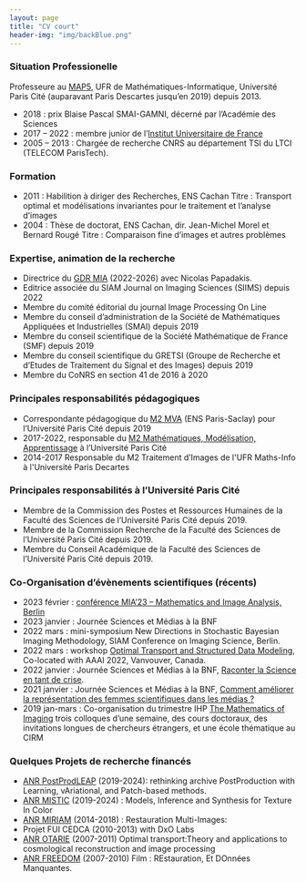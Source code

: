 ```yaml
---
layout: page
title: "CV court"
header-img: "img/backBlue.png"
---
```


### Situation Professionelle

Professeure au [MAP5](https://map5.mi.parisdescartes.fr/), UFR de Mathématiques-Informatique, Université Paris Cité (auparavant Paris Descartes jusqu’en 2019) depuis 2013.

* 2018 : prix Blaise Pascal SMAI-GAMNI, décerné par l’Académie des Sciences
* 2017 – 2022 : membre junior de l’[Institut Universitaire de France](http://iuf.amue.fr)
* 2005 – 2013 : Chargée de recherche CNRS au département TSI du LTCI (TELECOM ParisTech).

### Formation

* 2011 : Habilition à diriger des Recherches, ENS Cachan
Titre : Transport optimal et modélisations invariantes pour le traitement et l’analyse d’images
* 2004 : Thèse de doctorat, ENS Cachan, dir. Jean-Michel Morel et Bernard Rougé
Titre : Comparaison fine d’images et autres problèmes

### Expertise, animation de la recherche

* Directrice du [GDR MIA](https://gdr-mia.math.cnrs.fr) (2022-2026) avec Nicolas Papadakis.
* Editrice associée du SIAM Journal on Imaging Sciences (SIIMS) depuis 2022
* Membre du comité éditorial du journal Image Processing On Line 
* Membre du conseil d’administration de la Société de Mathématiques Appliquées et Industrielles (SMAI) depuis 2019
* Membre du conseil scientifique de la Société Mathématique de France (SMF) depuis 2019
* Membre du conseil scientifique du GRETSI (Groupe de Recherche et d’Etudes de Traitement du Signal et des Images) depuis 2019
* Membre du CoNRS en section 41 de 2016 à 2020

### Principales responsabilités pédagogiques

* Correspondante pédagogique du [M2 MVA](https://www.master-mva.com) (ENS Paris-Saclay) pour l’Université Paris Cité depuis 2019
* 2017-2022, responsable du [M2 Mathématiques, Modélisation, Apprentissage](https://math-info.u-paris.fr/master-mathematiques-et-applications/specialite-mathematiques-modelisation-apprentissage/) à l’Université Paris Cité
* 2014-2017 Responsable du M2 Traitement d’Images de l'UFR Maths-Info à l'Université Paris Decartes

### Principales responsabilités à l’Université Paris Cité

* Membre de la Commission des Postes et Ressources Humaines de la Faculté des Sciences de l’Université Paris Cité depuis 2019. 
* Membre de la Commission Recherche de la Faculté des Sciences de l’Université Paris Cité depuis 2019. 
* Membre du Conseil Académique de la Faculté des Sciences de l’Université Paris Cité depuis 2019. 

### Co-Organisation d’évènements scientifiques (récents)

* 2023 février : [conférence MIA’23 – Mathematics and Image Analysis, Berlin](https://www.wias-berlin.de/workshops/MIA2023/index.html)
* 2023 janvier : Journée Sciences et Médias à la BNF
* 2022 mars : mini-symposium New Directions in Stochastic Bayesian Imaging Methodology, SIAM Conference on Imaging Science, Berlin.
* 2022 mars : workshop [Optimal Transport and Structured Data Modeling](https://ot-sdm.github.io), Co-located with AAAI 2022, Vanvouver, Canada.
* 2022 janvier : Journée Sciences et Médias à la BNF, [Raconter la Science en tant de crise](http://sciencesetmedias.org/).
* 2021 janvier : Journée Sciences et Médias à la BNF, [Comment améliorer la représentation des femmes scientifiques dans les médias ?](http://sciencesetmedias.org/2020-index.php)
* 2019 jan-mars : Co-organisation du trimestre IHP [The Mathematics of Imaging](https://imaging-in-paris.github.io/)
  trois colloques d’une semaine, des cours doctoraux, des invitations longues de chercheurs étrangers, et une école thématique au CIRM

### Quelques Projets de recherche financés

* [ANR PostProdLEAP](https://www.labri.fr/perso/bugeau/PostProdLEAP/) (2019-2024): rethinking archive PostProduction with Learning, vAriational, and Patch-based methods.
* [ANR MISTIC](https://mistic.math.cnrs.fr) (2019-2024) : Models, Inference and Synthesis for Texture In Color
* [ANR MIRIAM](https://anr.fr/Projet-ANR-14-CE27-0019) (2014-2018) : Restauration Multi-Images:
* Projet FUI CEDCA (2010-2013) with DxO Labs
* [ANR OTARIE](https://users.mccme.ru/ansobol/otarie/) (2007-2011) Optimal transport:Theory and applications to cosmological reconstruction and image processing
* [ANR FREEDOM](https://anr.fr/Project-ANR-07-JCJC-0048) (2007-2010) Film : REstauration, Et DOnnées Manquantes.
